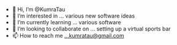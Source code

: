 - 👋 Hi, I’m @KumraTau
- 👀 I’m interested in ... various new software ideas
- 🌱 I’m currently learning ... various software
- 💞️ I’m looking to collaborate on ... setting up  a virtual sports bar
- 📫 How to reach me ...kumratau@gmail.com

<!---
KumraTau/KumraTau is a ✨ special ✨ repository because its `README.md` (this file) appears on your GitHub profile.
You can click the Preview link to take a look at your changes.
--->
